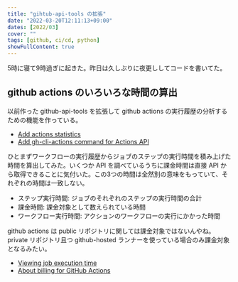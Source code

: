 ```yaml
---
title: "gihtub-api-tools の拡張"
date: "2022-03-20T12:11:13+09:00"
dates: [2022/03]
cover: ""
tags: [github, ci/cd, python]
showFullContent: true
---
```


5時に寝て9時過ぎに起きた。昨日は久しぶりに夜更ししてコードを書いてた。

## github actions のいろいろな時間の算出

以前作った github-api-tools を拡張して github actions の実行履歴の分析するための機能を作っている。

* [Add actions statistics](https://github.com/kazamori/github-api-tools/issues/2)
* [Add gh-cli-actions command for Actions API](https://github.com/kazamori/github-api-tools/pull/4)

ひとまずワークフローの実行履歴からジョブのステップの実行時間を積み上げた時間を算出してみた。いくつか API を調べているうちに課金時間は直接 API から取得できることに気付いた。この3つの時間は全然別の意味をもっていて、それぞれの時間は一致しない。

* ステップ実行時間: ジョブのそれぞれのステップの実行時間の合計
* 課金時間: 課金対象として数えられている時間
* ワークフロー実行時間: アクションのワークフローの実行にかかった時間

github actions は public リポジトリに関しては課金対象ではないんやね。private リポジトリ且つ github-hosted ランナーを使っている場合のみ課金対象となるみたい。

* [Viewing job execution time](https://docs.github.com/en/actions/monitoring-and-troubleshooting-workflows/viewing-job-execution-time)
* [About billing for GitHub Actions](https://docs.github.com/en/billing/managing-billing-for-github-actions/about-billing-for-github-actions)
